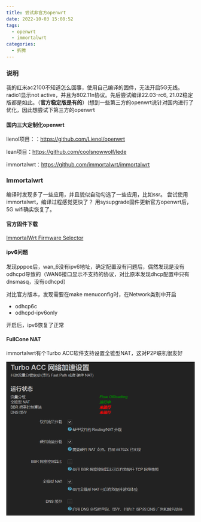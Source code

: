 ```yaml
---
title: 尝试非官方openwrt
date: 2022-10-03 15:08:52
tags:
  - openwrt
  - immortalwrt
categories:
  - 折腾
---
```


### 说明

我的红米ac2100不知道怎么回事，使用自己编译的固件，无法开启5G无线。radio1显示not active，并且为802.11n协议。先后尝试编译22.03-rc6, 21.02稳定版都是如此。（**官方稳定版是有的**）(想到一些第三方的openwrt说针对国内进行了优化，因此想尝试下第三方的openwrt

<!-- more -->

#### 国内三大定制化openwrt

lienol项目：：https://github.com/Lienol/openwrt

lean项目：https://github.com/coolsnowwolf/lede

immortalwrt：https://github.com/immortalwrt/immortalwrt 

### Immortalwrt


编译时发现多了一些应用，并且貌似自动勾选了一些应用，比如ssr。
尝试使用immortalwrt，编译过程感觉更快了？
用sysupgrade固件更新官方openwrt后，5G wifi确实恢复了。

#### 官方固件下载

[ImmortalWrt Firmware Selector](https://firmware-selector.immortalwrt.org/)

#### ipv6问题

发现pppoe后，wan_6没有ipv6地址，确定配置没有问题后，偶然发现是没有odhcpd导致的（WAN6接口显示不支持的协议，对比原本发现dhcp配置中只有dnsmasq，没有odhcpd）

对比官方版本，发现需要在make menuconfig时，在Network类别中开启

- odhcp6c
- odhcpd-ipv6only

开启后，ipv6恢复了正常

#### FullCone NAT

immortalwrt有个Turbo ACC软件支持设置全锥型NAT，这对P2P联机很友好

![image-20220818214323194](https://raw.githubusercontent.com/TheRainstorm/.image-bed/main/picgo/image-20220818214323194.png)